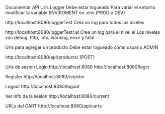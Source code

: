 Documentar API
Urls Logger
Debe estar logueado Para variar el entorno modificar la variable ENVIROMENT en .env (PROD o DEV)

http://localhost:8080/loggerTest Crea un log para todos los niveles

http://localhost:8080/loggerTest/:el Crea un log para el nivel el Los niveles son debug, http, info, warning, error y fatal

Urls para agregar un producto
Debe estar logueado como usuario ADMIN

http://localhost:8080/api/products/ (POST)

Urls de sesion
Login
http://localhost:8080 http://localhost:8080/login

Register
http://localhost:8080/register

Logout
http://localhost:8080/logout

Ver info de la sesion
http://localhost:8080/current

URLs del CART
http://localhost:8080/api/carts
